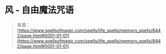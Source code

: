 <!--yml

category: 未分类

date: 2024-06-12 18:43:47

-->

# 风 - 自由魔法咒语

> 来源：[https://www.spellsofmagic.com/spells/life_spells/memory_spells/8442/page.html#0001-01-01](https://www.spellsofmagic.com/spells/life_spells/memory_spells/8442/page.html#0001-01-01)
